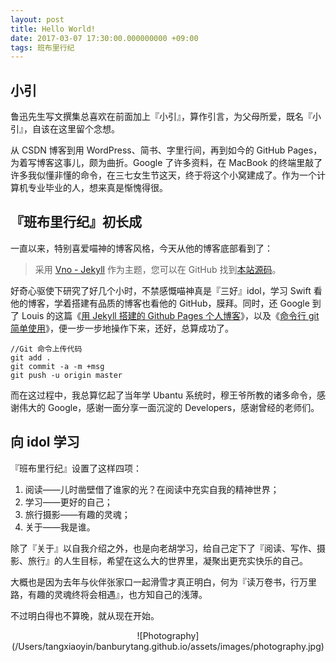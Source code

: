 ```yaml
---
layout: post
title: Hello World!
date: 2017-03-07 17:30:00.000000000 +09:00
tags: 班布里行纪
---
```


## 小引

鲁迅先生写文撰集总喜欢在前面加上『小引』，算作引言，为父母所爱，既名『小引』，自该在这里留个念想。

从 CSDN 博客到用 WordPress、简书、字里行间，再到如今的 GitHub Pages，为着写博客这事儿，颇为曲折。Google 了许多资料，在 MacBook 的终端里敲了许多我似懂非懂的命令，在三七女生节这天，终于将这个小窝建成了。作为一个计算机专业毕业的人，想来真是惭愧得很。

## 『班布里行纪』初长成

一直以来，特别喜爱喵神的博客风格，今天从他的博客底部看到了：

> 采用 [Vno - Jekyll](https://github.com/onevcat/vno-jekyll) 作为主题，您可以在 GitHub 找到[本站源码](https://github.com/onevcat/OneV-s-Den)。

好奇心驱使下研究了好几个小时，不禁感慨喵神真是『三好』idol，学习 Swift 看他的博客，学着搭建有品质的博客也看他的 GitHub，膜拜。同时，还 Google 到了 Louis 的这篇《[用 Jekyll 搭建的 Github Pages 个人博客](http://louisly.com/2016/04/used-jekyll-to-create-my-github-blog/)》，以及《[命令行 git 简单使用](http://walkginkgo.com/git/2015/03/07/git-easyuse.html)》，便一步一步地操作下来，还好，总算成功了。

```
//Git 命令上传代码
git add .
git commit -a -m +msg
git push -u origin master
```

而在这过程中，我总算忆起了当年学 Ubantu 系统时，穆王爷所教的诸多命令，感谢伟大的 Google，感谢一面分享一面沉淀的 Developers，感谢曾经的老师们。

## 向 idol 学习

『班布里行纪』设置了这样四项：

1. 阅读——儿时凿壁借了谁家的光？在阅读中充实自我的精神世界；
2. 学习——更好的自己；
3. 旅行摄影——有趣的灵魂；
4. 关于——我是谁。

除了『关于』以自我介绍之外，也是向老胡学习，给自己定下了『阅读、写作、摄影、旅行』的人生目标，希望在这么大的世界里，凝聚出更充实快乐的自己。

大概也是因为去年与伙伴张家口一起滑雪才真正明白，何为『读万卷书，行万里路，有趣的灵魂终将会相遇』，也方知自己的浅薄。

不过明白得也不算晚，就从现在开始。

<center>![Photography](/Users/tangxiaoyin/banburytang.github.io/assets/images/photography.jpg)</center>